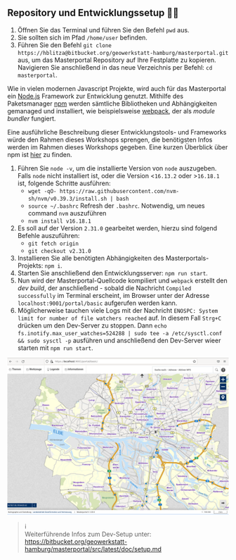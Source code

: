 ## Repository und Entwicklungssetup 👨‍💻

1. Öffnen Sie das Terminal und führen Sie den Befehl `pwd` aus.
2. Sie sollten sich im Pfad `/home/user` befinden.
3. Führen Sie den Befehl `git clone https://hblitza@bitbucket.org/geowerkstatt-hamburg/masterportal.git` aus, um das Masterportal Repository auf Ihre Festplatte zu kopieren. Navigieren Sie anschließend in das neue Verzeichnis per Befehl: `cd masterportal`.

Wie in vielen modernen Javascript Projekte, wird auch für das Masterportal ein [Node.js](https://github.com/nodejs/node) Framework zur Entwicklung genutzt. Mithilfe des Paketsmanager [npm](https://www.npmjs.com/) werden sämtliche Bibliotheken und Abhängigkeiten gemanaged und installiert, wie beispielsweise [webpack](https://github.com/webpack/webpack), der als *module bundler* fungiert.

Eine ausführliche Beschreibung dieser Entwicklungstools- und Frameworks würde den Rahmen dieses Workshops sprengen, die benötigsten Infos werden im Rahmen dieses Workshops gegeben. Eine kurzen Überblick über npm ist [hier](../basics/npm.md) zu finden.

1. Führen Sie `node -v`, um die installierte Version von `node` auszugeben.
Falls `node` nicht installiert ist, oder die Version <`16.13.2` oder >`16.18.1` ist, folgende Schritte ausführen: 
    - `wget -qO- https://raw.githubusercontent.com/nvm-sh/nvm/v0.39.3/install.sh | bash`
    - `source ~/.bashrc` Refresh der `.bashrc`. Notwendig, um neues command `nvm` auszuführen
    - `nvm install v16.18.1`
1. Es soll auf der Version `2.31.0` gearbeitet werden, hierzu sind folgend Befehle auszuführen:
    - `git fetch origin`
    - `git checkout v2.31.0`
2. Installieren Sie alle benötigten Abhängigkeiten des Masterportals-Projekts: `npm i`.
3. Starten Sie anschließend den Entwicklungsserver: `npm run start`.
4. Nun wird der Masterportal-Quellcode kompiliert und `webpack` erstellt den *dev build*, der anschließend - sobald die Nachricht `Compiled successfully` im Terminal erscheint, im Browser unter der Adresse `localhost:9001/portal/basic` aufgerufen werden kann.
5. Möglicherweise tauchen viele Logs mit der Nachricht `ENOSPC: System limit for number of file watchers reached` auf. In diesem Fall `Strg+C` drücken um den Dev-Server zu stoppen. Dann `echo fs.inotify.max_user_watches=524288 | sudo tee -a /etc/sysctl.conf && sudo sysctl -p` ausführen und anschließend den Dev-Server wieer starten mit `npm run start`.
   

![Startansicht des Portals basic.](../assets/mp_startview.png)

> ℹ️  
> Weiterführende Infos zum Dev-Setup unter:  
> https://bitbucket.org/geowerkstatt-hamburg/masterportal/src/latest/doc/setup.md

